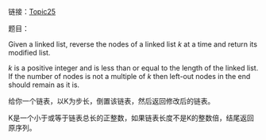 链接：[Topic25](https://leetcode.com/problems/reverse-nodes-in-k-group/)

题目：

Given a linked list, reverse the nodes of a linked list *k* at a time and return its modified list.

*k* is a positive integer and is less than or equal to the length of the linked list. If the number of nodes is not a multiple of *k* then left-out nodes in the end should remain as it is.

给你一个链表，以K为步长，倒置该链表，然后返回修改后的链表。

K是一个小于或等于链表总长的正整数，如果链表长度不是K的整数倍，结尾返回原序列。

